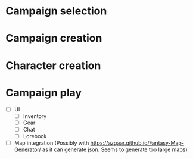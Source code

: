 # Campaign selection

# Campaign creation

# Character creation

# Campaign play
-[ ] UI
    - [ ] Inventory
    - [ ] Gear
    - [ ] Chat
    - [ ] Lorebook
- [ ] Map integration (Possibly with https://azgaar.github.io/Fantasy-Map-Generator/ as it can generate json. Seems to generate too large maps)